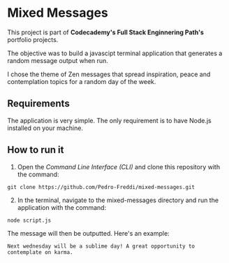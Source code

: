 # Mixed Messages

This project is part of **Codecademy's Full Stack Enginnering Path's** portfolio projects.

The objective was to build a javascipt terminal application that generates a random message output when run.

I chose the theme of Zen messages that spread inspiration, peace and contemplation topics for a random day of the week.

## Requirements

The application is very simple. The only requirement is to have Node.js installed on your machine.

## How to run it

1. Open the *Command Line Interface (CLI)* and clone this repository with the command:
```
git clone https://github.com/Pedro-Freddi/mixed-messages.git
```

2. In the terminal, navigate to the mixed-messages directory and run the application with the command:
```
node script.js
```
The message will then be outputted. Here's an example:
```
Next wednesday will be a sublime day! A great opportunity to contemplate on karma.
```







